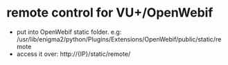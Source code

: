 # remote control for VU+/OpenWebif

- put into OpenWebif static folder. e.g: /usr/lib/enigma2/python/Plugins/Extensions/OpenWebif/public/static/remote
- access it over: http://{IP}/static/remote/
